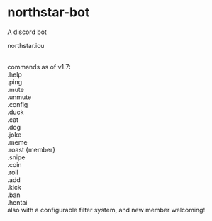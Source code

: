 # northstar-bot
A discord bot

northstar.icu

<br>commands as of v1.7:
<br>.help
<br>.ping
<br>.mute
<br>.unmute
<br>.config
<br>.duck
<br>.cat
<br>.dog
<br>.joke
<br>.meme
<br>.roast {member}
<br>.snipe
<br>.coin
<br>.roll
<br>.add
<br>.kick
<br>.ban
<br>.hentai
<br>also with a configurable filter system, and new member welcoming!
